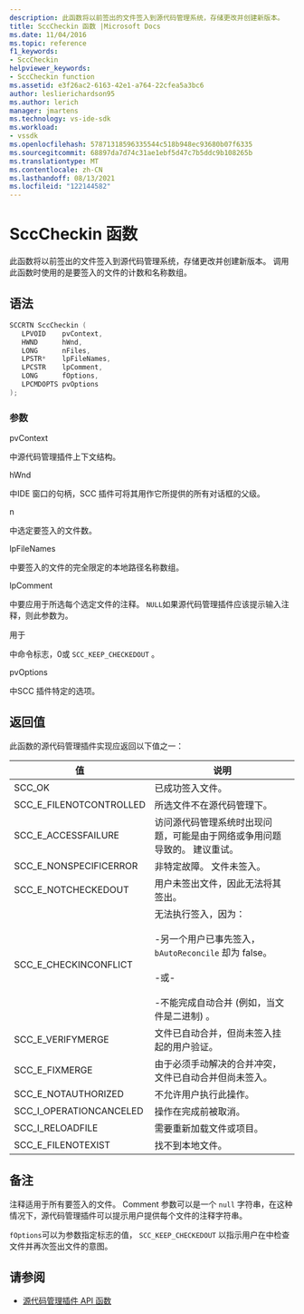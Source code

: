 ```yaml
---
description: 此函数将以前签出的文件签入到源代码管理系统，存储更改并创建新版本。
title: SccCheckin 函数 |Microsoft Docs
ms.date: 11/04/2016
ms.topic: reference
f1_keywords:
- SccCheckin
helpviewer_keywords:
- SccCheckin function
ms.assetid: e3f26ac2-6163-42e1-a764-22cfea5a3bc6
author: leslierichardson95
ms.author: lerich
manager: jmartens
ms.technology: vs-ide-sdk
ms.workload:
- vssdk
ms.openlocfilehash: 57871318596335544c518b948ec93680b07f6335
ms.sourcegitcommit: 68897da7d74c31ae1ebf5d47c7b5ddc9b108265b
ms.translationtype: MT
ms.contentlocale: zh-CN
ms.lasthandoff: 08/13/2021
ms.locfileid: "122144582"
---
```

# <a name="scccheckin-function"></a>SccCheckin 函数
此函数将以前签出的文件签入到源代码管理系统，存储更改并创建新版本。 调用此函数时使用的是要签入的文件的计数和名称数组。

## <a name="syntax"></a>语法

```cpp
SCCRTN SccCheckin (
   LPVOID    pvContext,
   HWND      hWnd,
   LONG      nFiles,
   LPSTR*    lpFileNames,
   LPCSTR    lpComment,
   LONG      fOptions,
   LPCMDOPTS pvOptions
);
```

### <a name="parameters"></a>参数
 pvContext

中源代码管理插件上下文结构。

 hWnd

中IDE 窗口的句柄，SCC 插件可将其用作它所提供的所有对话框的父级。

 n

中选定要签入的文件数。

 lpFileNames

中要签入的文件的完全限定的本地路径名称数组。

 lpComment

中要应用于所选每个选定文件的注释。 `NULL`如果源代码管理插件应该提示输入注释，则此参数为。

 用于

中命令标志，0或 `SCC_KEEP_CHECKEDOUT` 。

 pvOptions

中SCC 插件特定的选项。

## <a name="return-value"></a>返回值
 此函数的源代码管理插件实现应返回以下值之一：

|值|说明|
|-----------|-----------------|
|SCC_OK|已成功签入文件。|
|SCC_E_FILENOTCONTROLLED|所选文件不在源代码管理下。|
|SCC_E_ACCESSFAILURE|访问源代码管理系统时出现问题，可能是由于网络或争用问题导致的。 建议重试。|
|SCC_E_NONSPECIFICERROR|非特定故障。 文件未签入。|
|SCC_E_NOTCHECKEDOUT|用户未签出文件，因此无法将其签出。|
|SCC_E_CHECKINCONFLICT|无法执行签入，因为：<br /><br /> -另一个用户已事先签入， `bAutoReconcile` 却为 false。<br /><br /> -或-<br /><br /> -不能完成自动合并 (例如，当文件是二进制) 。|
|SCC_E_VERIFYMERGE|文件已自动合并，但尚未签入挂起的用户验证。|
|SCC_E_FIXMERGE|由于必须手动解决的合并冲突，文件已自动合并但尚未签入。|
|SCC_E_NOTAUTHORIZED|不允许用户执行此操作。|
|SCC_I_OPERATIONCANCELED|操作在完成前被取消。|
|SCC_I_RELOADFILE|需要重新加载文件或项目。|
|SCC_E_FILENOTEXIST|找不到本地文件。|

## <a name="remarks"></a>备注
 注释适用于所有要签入的文件。 Comment 参数可以是一个 `null` 字符串，在这种情况下，源代码管理插件可以提示用户提供每个文件的注释字符串。

 `fOptions`可以为参数指定标志的值， `SCC_KEEP_CHECKEDOUT` 以指示用户在中检查文件并再次签出文件的意图。

## <a name="see-also"></a>请参阅
- [源代码管理插件 API 函数](../extensibility/source-control-plug-in-api-functions.md)
